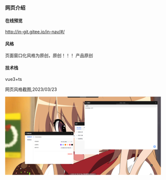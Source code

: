 ### 网页介绍

#### 在线预览

http://in-git.gitee.io/in-nav/#/

#### 风格

页面窗口化风格为原创，原创！！！
产品原创



#### 技术栈

vue3+ts

网页风格截图,2023/03/23

![screenshot](./public/screenshot.png)